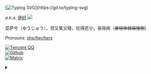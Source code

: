 
[![Typing SVG](http://readme-typing-svg.herokuapp.com?font=Dancing+Script&size=25&color=F760F4&lines=%E6%B3%A5%E5%A5%BD%EF%BC%81%E6%88%91%E7%B4%A0+Naynna;Hey%2CI'm+Naynna;Nice+to+meet+you~)](https://git.io/typing-svg)

<i>a.k.a.</i> [伊织](https://lovelynya.neocities.org/)   <img src="https://media.giphy.com/media/mGcNjsfWAjY5AEZNw6/giphy.gif" width="50">

亚萨兮（ゆうじゅう），但又笨又矮，吃得还少，易得病（<del>身轻体弱易推倒</del>）

<i> Pronouns: [she/her/hers](https://pronoun.is/she) </i>


<!---
我曾努力拼搏，我曾奋发进取，是否为人所知
我追求过梦想，我冲击过辉煌，或成虚无一笑
曾经热爱世界，相信一切美好，只因年少无知
真假光明黑暗，黑白正义邪恶，究竟孰是孰非
黑白本是同源，纠缠纷争不断，本应同为一家
相煎何必太急，前进后退往复，何处是我归属
你的过去无人知晓，你的历史无人证明
--->


[![Tencent QQ](https://img.shields.io/badge/-2316262536-FFC0CB?logo=tencentqq&logoColor=white&style=for-the-badge)](https://qm.qq.com/cgi-bin/qm/qr?k=xfZnhNYoyZUSlceUNqXVe48_ztJKiKnz&noverify=0)  
[![Github](https://img.shields.io/badge/-Naynna-181717?logo=github&logoColor=white&style=for-the-badge)](https://github.com/Naynna)  
[![Matrix](https://img.shields.io/badge/-@yuexian:matrix.org-0DBD8B?logo=matrix&logoColor=white&style=for-the-badge)](https://matrix.to/#/@yuexian:matrix.org)

<details>
<summary></summary>
<div align="right">
<i>
 
[![Typing SVG](http://readme-typing-svg.herokuapp.com?font=Dancing+Script&color=EBACF7&lines=I+hate+myself;damn+me)](https://git.io/typing-svg)

<div href="#">
  <img align="right" src="github-metrics.svg" />
</div>
